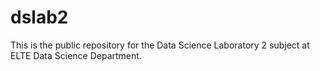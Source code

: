 # dslab2
This is the public repository for the Data Science Laboratory 2 subject at ELTE Data Science Department.
